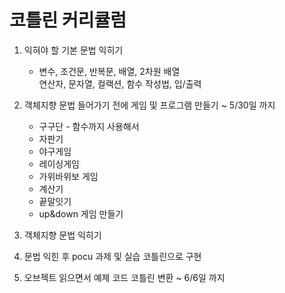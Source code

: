 # 코틀린 커리큘럼
1. 익혀야 할 기본 문법 익히기      
   * 변수, 조건문, 반복문, 배열, 2차원 배열           
     연산자, 문자열, 컬랙션, 함수 작성법, 입/출력       

2. 객체지향 문법 들어가기 전에 게임 및 프로그램 만들기 ~ 5/30일 까지      
   * 구구단 - 함수까지 사용해서     
   * 자판기      
   * 야구게임     
   * 레이싱게임      
   * 가위바위보 게임     
   * 계산기     
   * 끝말잇기     
   * up&down 게임 만들기        

3. 객체지향 문법 익히기     
4. 문법 익힌 후 pocu 과제 및 실습 코틀린으로 구현     
5. 오브젝트 읽으면서 예제 코드 코틀린 변환 ~ 6/6일 까지      
   
